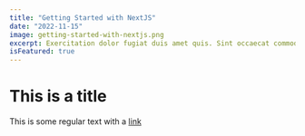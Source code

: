 ```yaml
---
title: "Getting Started with NextJS"
date: "2022-11-15"
image: getting-started-with-nextjs.png
excerpt: Exercitation dolor fugiat duis amet quis. Sint occaecat commodo aute do quis nisi laboris reprehenderit officia ut cillum laborum. Ullamco do velit eu duis do non nostrud qui tempor qui veniam dolor magna laborum. Laborum incididunt excepteur ad ipsum. Nisi ut magna proident reprehenderit irure est dolore dolore 
isFeatured: true
---
```


# This is a title

This is some regular text with a [link](http://google.com)